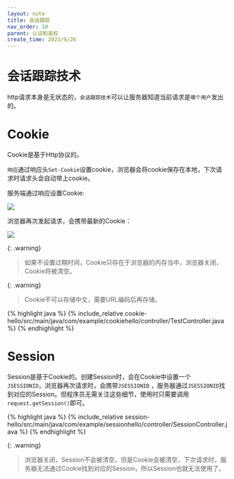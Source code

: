 ```yaml
---
layout: note
title: 会话跟踪
nav_order: 10
parent: 认证和鉴权
create_time: 2023/9/26
---
```


# 会话跟踪技术

http请求本身是无状态的，`会话跟踪技术`可以让服务器知道当前请求是`哪个用户`发出的。

# Cookie

Cookie是基于Http协议的。

`响应`通过响应头`Set-Cookie`设置cookie，浏览器会将cookie保存在本地，下次请求时请求头会自动带上cookie。

服务端通过响应设置Cookie:

![](https://cdn.jsdelivr.net/gh/luguosong/images@master/blog-img/202309272216675.png)

浏览器再次发起请求，会携带最新的Cookie：

![](https://cdn.jsdelivr.net/gh/luguosong/images@master/blog-img/202309272218388.png)

{: .warning}
> 如果不设置过期时间，Cookie只存在于浏览器的内存当中，浏览器关闭，Cookie将被清空。

{: .warning}
> Cookie不可以存储中文，需要URL编码后再存储。

{% highlight java %}
{% include_relative cookie-hello/src/main/java/com/example/cookiehello/controller/TestController.java %}
{% endhighlight %}

# Session

Session是基于Cookie的。创建Session时，会在Cookie中设置一个`JSESSIONID`，浏览器再次请求时，会携带`JSESSIONID`
，服务器通过`JSESSIONID`找到对应的Session。但程序员无需关注这些细节，使用时只需要调用`request.getSession()`即可。

{% highlight java %}
{% include_relative session-hello/src/main/java/com/example/sessionhello/controller/SessionController.java %}
{% endhighlight %}

{: .warning}
> 浏览器关闭，Session不会被清空，但是Cookie会被清空，下次请求时，服务器无法通过Cookie找到对应的Session，所以Session也就无法使用了。



